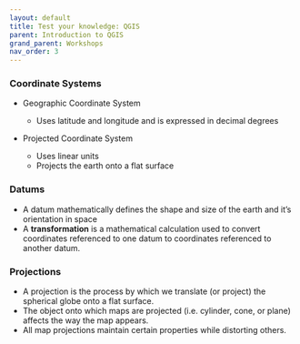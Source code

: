 ```yaml
---
layout: default
title: Test your knowledge: QGIS 
parent: Introduction to QGIS
grand_parent: Workshops
nav_order: 3
---
```


### Coordinate Systems

- Geographic Coordinate System
  - Uses latitude and longitude and is expressed in decimal degrees
  
- Projected Coordinate System
  - Uses linear units
  - Projects the earth onto a flat surface
  
### Datums
 
 - A datum mathematically defines the shape and size of the earth and it’s orientation in space
 - A **transformation** is a mathematical calculation used to convert coordinates referenced to one datum to coordinates referenced to another datum.
 
### Projections
 
* A projection is the process by which we translate (or project) the spherical globe onto a flat surface.
* The object onto which maps are projected (i.e. cylinder, cone, or plane) affects the way the map appears.
* All map projections maintain certain properties while distorting others.
